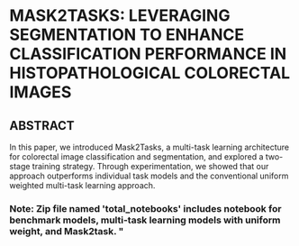 # MASK2TASKS: LEVERAGING SEGMENTATION TO ENHANCE CLASSIFICATION PERFORMANCE IN HISTOPATHOLOGICAL COLORECTAL IMAGES

## ABSTRACT
In this paper, we introduced Mask2Tasks, a multi-task learning architecture for colorectal image classification and segmentation, and explored a two-stage training strategy. Through experimentation, we showed that our approach outperforms individual task models and the conventional uniform weighted multi-task learning approach.

### Note: Zip file named 'total_notebooks' includes notebook for benchmark models, multi-task learning models with uniform weight, and Mask2task. "
